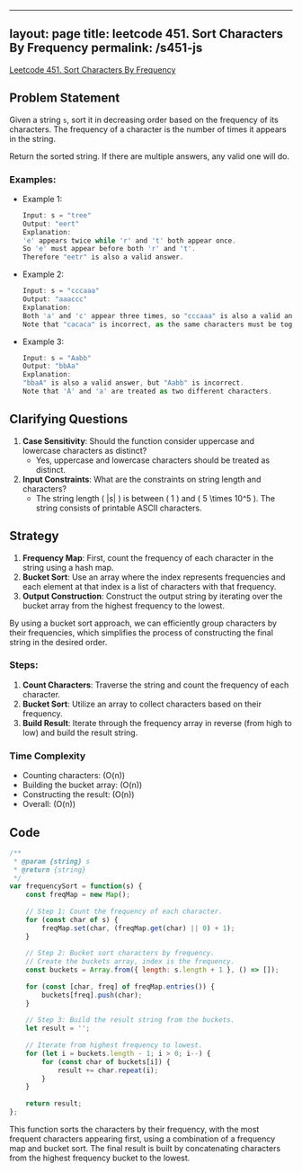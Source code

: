 
---
layout: page
title: leetcode 451. Sort Characters By Frequency
permalink: /s451-js
---
[Leetcode 451. Sort Characters By Frequency](https://algoadvance.github.io/algoadvance/l451)
## Problem Statement
Given a string `s`, sort it in decreasing order based on the frequency of its characters. The frequency of a character is the number of times it appears in the string.

Return the sorted string. If there are multiple answers, any valid one will do.

### Examples:
- Example 1: 
  ```javascript
  Input: s = "tree"
  Output: "eert"
  Explanation:
  'e' appears twice while 'r' and 't' both appear once.
  So 'e' must appear before both 'r' and 't'.
  Therefore "eetr" is also a valid answer.
  ```
- Example 2:
  ```javascript
  Input: s = "cccaaa"
  Output: "aaaccc"
  Explanation:
  Both 'a' and 'c' appear three times, so "cccaaa" is also a valid answer.
  Note that "cacaca" is incorrect, as the same characters must be together.
  ```

- Example 3:
  ```javascript
  Input: s = "Aabb"
  Output: "bbAa"
  Explanation:
  "bbaA" is also a valid answer, but "Aabb" is incorrect.
  Note that 'A' and 'a' are treated as two different characters.
  ```

## Clarifying Questions
1. **Case Sensitivity**: Should the function consider uppercase and lowercase characters as distinct?
   - Yes, uppercase and lowercase characters should be treated as distinct.
2. **Input Constraints**: What are the constraints on string length and characters?
   - The string length \( |s| \) is between \( 1 \) and \( 5 \times 10^5 \). The string consists of printable ASCII characters.

## Strategy
1. **Frequency Map**: First, count the frequency of each character in the string using a hash map.
2. **Bucket Sort**: Use an array where the index represents frequencies and each element at that index is a list of characters with that frequency.
3. **Output Construction**: Construct the output string by iterating over the bucket array from the highest frequency to the lowest.

By using a bucket sort approach, we can efficiently group characters by their frequencies, which simplifies the process of constructing the final string in the desired order.

### Steps:
1. **Count Characters**: Traverse the string and count the frequency of each character.
2. **Bucket Sort**: Utilize an array to collect characters based on their frequency.
3. **Build Result**: Iterate through the frequency array in reverse (from high to low) and build the result string.

### Time Complexity
- Counting characters: \(O(n)\)
- Building the bucket array: \(O(n)\)
- Constructing the result: \(O(n)\)
- Overall: \(O(n)\)

## Code

```javascript
/**
 * @param {string} s
 * @return {string}
 */
var frequencySort = function(s) {
    const freqMap = new Map();
    
    // Step 1: Count the frequency of each character.
    for (const char of s) {
        freqMap.set(char, (freqMap.get(char) || 0) + 1);
    }
    
    // Step 2: Bucket sort characters by frequency.
    // Create the buckets array, index is the frequency.
    const buckets = Array.from({ length: s.length + 1 }, () => []);
    
    for (const [char, freq] of freqMap.entries()) {
        buckets[freq].push(char);
    }
    
    // Step 3: Build the result string from the buckets.
    let result = '';
    
    // Iterate from highest frequency to lowest.
    for (let i = buckets.length - 1; i > 0; i--) {
        for (const char of buckets[i]) {
            result += char.repeat(i);
        }
    }
    
    return result;
};
```

This function sorts the characters by their frequency, with the most frequent characters appearing first, using a combination of a frequency map and bucket sort. The final result is built by concatenating characters from the highest frequency bucket to the lowest.